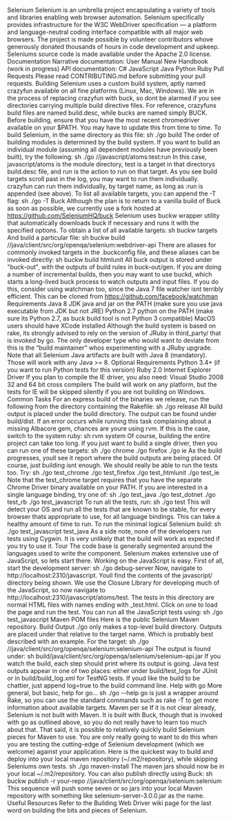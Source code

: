 Selenium Selenium is an umbrella project encapsulating a variety of tools and libraries enabling web browser automation. Selenium specifically provides infrastructure for the W3C WebDriver specification — a platform and language-neutral coding interface compatible with all major web browsers. The project is made possible by volunteer contributors whove generously donated thousands of hours in code development and upkeep. Seleniums source code is made available under the Apache 2.0 license. Documentation Narrative documentation: User Manual New Handbook (work in progress) API documentation: C# JavaScript Java Python Ruby Pull Requests Please read CONTRIBUTING.md before submitting your pull requests. Building Selenium uses a custom build system, aptly named crazyfun available on all fine platforms (Linux, Mac, Windows). We are in the process of replacing crazyfun with buck, so dont be alarmed if you see directories carrying multiple build directive files. For reference, crazyfuns build files are named build.desc, while bucks are named simply BUCK. Before building, ensure that you have the most recent chromedriver available on your $PATH. You may have to update this from time to time. To build Selenium, in the same directory as this file: sh ./go build The order of building modules is determined by the build system. If you want to build an individual module (assuming all dependent modules have previously been built), try the following: sh ./go //javascript/atoms:test:run In this case, javascript/atoms is the module directory, test is a target in that directorys build.desc file, and run is the action to run on that target. As you see build targets scroll past in the log, you may want to run them individually. crazyfun can run them individually, by target name, as long as :run is appended (see above). To list all available targets, you can append the -T flag: sh ./go -T Buck Although the plan is to return to a vanilla build of Buck as soon as possible, we currently use a fork hosted at https://github.com/SeleniumHQ/buck Selenium uses buckw wrapper utility that automatically downloads buck if necessary and runs it with the specified options. To obtain a list of all available targets: sh buckw targets And build a particular file: sh buckw build //java/client/src/org/openqa/selenium:webdriver-api There are aliases for commonly invoked targets in the .buckconfig file, and these aliases can be invoked directly: sh buckw build htmlunit All buck output is stored under "buck-out", with the outputs of build rules in buck-out/gen. If you are doing a number of incremental builds, then you may want to use buckd, which starts a long-lived buck process to watch outputs and input files. If you do this, consider using watchman too, since the Java 7 file watcher isnt terribly efficient. This can be cloned from https://github.com/facebook/watchman Requirements Java 8 JDK java and jar on the PATH (make sure you use java executable from JDK but not JRE) Python 2.7 python on the PATH (make sure its Python 2.7, as buck build tool is not Python 3 compatible) MacOS users should have XCode installed Although the build system is based on rake, its strongly advised to rely on the version of JRuby in third_party/ that is invoked by go. The only developer type who would want to deviate from this is the “build maintainer” whos experimenting with a JRuby upgrade. Note that all Selenium Java artifacts are built with Java 8 (mandatory). Those will work with any Java >= 8. Optional Requirements Python 3.4+ (if you want to run Python tests for this version) Ruby 2.0 Internet Explorer Driver If you plan to compile the IE driver, you also need: Visual Studio 2008 32 and 64 bit cross compilers The build will work on any platform, but the tests for IE will be skipped silently if you are not building on Windows. Common Tasks For an express build of the binaries we release, run the following from the directory containing the Rakefile: sh ./go release All build output is placed under the build directory. The output can be found under build/dist. If an error occurs while running this task complaining about a missing Albacore gem, chances are youre using rvm. If this is the case, switch to the system ruby: sh rvm system Of course, building the entire project can take too long. If you just want to build a single driver, then you can run one of these targets: sh ./go chrome ./go firefox ./go ie As the build progresses, youll see it report where the build outputs are being placed. Of course, just building isnt enough. We should really be able to run the tests too. Try: sh ./go test_chrome ./go test_firefox ./go test_htmlunit ./go test_ie Note that the test_chrome target requires that you have the separate Chrome Driver binary available on your PATH. If you are interested in a single language binding, try one of: sh ./go test_java ./go test_dotnet ./go test_rb ./go test_javascript To run all the tests, run: sh ./go test This will detect your OS and run all the tests that are known to be stable, for every browser thats appropriate to use, for all language bindings. This can take a healthy amount of time to run. To run the minimal logical Selenium build: sh ./go test_javascript test_java As a side note, none of the developers run tests using Cygwin. It is very unlikely that the build will work as expected if you try to use it. Tour The code base is generally segmented around the languages used to write the component. Selenium makes extensive use of JavaScript, so lets start there. Working on the JavaScript is easy. First of all, start the development server: sh ./go debug-server Now, navigate to http://localhost:2310/javascript. Youll find the contents of the javascript/ directory being shown. We use the Closure Library for developing much of the JavaScript, so now navigate to http://localhost:2310/javascript/atoms/test. The tests in this directory are normal HTML files with names ending with _test.html. Click on one to load the page and run the test. You can run all the JavaScript tests using: sh ./go test_javascript Maven POM files Here is the public Selenium Maven repository. Build Output ./go only makes a top-level build directory. Outputs are placed under that relative to the target name. Which is probably best described with an example. For the target: sh ./go //java/client/src/org/openqa/selenium:selenium-api The output is found under: sh build/java/client/src/org/openqa/selenium/selenium-api.jar If you watch the build, each step should print where its output is going. Java test outputs appear in one of two places: either under build/test_logs for JUnit or in build/build_log.xml for TestNG tests. If youd like the build to be chattier, just append log=true to the build command line. Help with go More general, but basic, help for go… sh ./go --help go is just a wrapper around Rake, so you can use the standard commands such as rake -T to get more information about available targets. Maven per se If it is not clear already, Selenium is not built with Maven. It is built with Buck, though that is invoked with go as outlined above, so you do not really have to learn too much about that. That said, it is possible to relatively quickly build Selenium pieces for Maven to use. You are only really going to want to do this when you are testing the cutting-edge of Selenium development (which we welcome) against your application. Here is the quickest way to build and deploy into your local maven repository (~/.m2/repository), while skipping Seleniums own tests. sh ./go maven-install The maven jars should now be in your local ~/.m2/repository. You can also publish directly using Buck: sh buckw publish -r your-repo //java/client/src/org/openqa/selenium:selenium This sequence will push some seven or so jars into your local Maven repository with something like selenium-server-3.0.0.jar as the name. Useful Resources Refer to the Building Web Driver wiki page for the last word on building the bits and pieces of Selenium.